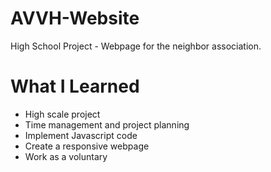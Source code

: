 # AVVH-Website

High School Project - Webpage for the neighbor association.

# What I Learned

* High scale project
* Time management and project planning
* Implement Javascript code
* Create a responsive webpage
* Work as a voluntary
